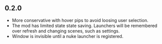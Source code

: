 ## 0.2.0

- More conservative with hover pips to avoid loosing user selection.
- The mod has limited state state saving.  Launchers will be remembered over refresh and changing scenes, such as settings.
- Window is invisible until a nuke launcher is registered.
